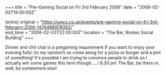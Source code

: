 +++
title = "Pre-Gaming Social on Fri 3rd February 2006"
date = "2006-02-03T19:00:00Z"

[extra]
original = "https://uwcs.co.uk/events/pre-gaming-social-on-fri-3rd-february-2006-1474488976062/"    
end_time = "2006-02-03T22:00:00Z"
location = "The Bar, Rootes Social Building"
+++

Dinner and chit chat is a pregaming requirement if you want to enjoy your evening fully\! (in my opinion\!) so come along for a pizza or burger and a pint of something\! It's possible I am trying to convince people to drink so I actually win some games this term though.....\! 8.30 pm The Bar, be there or, well, be somewhere else\!

